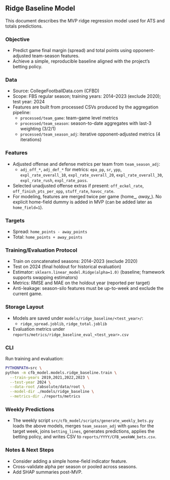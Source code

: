 ## Ridge Baseline Model

This document describes the MVP ridge regression model used for ATS and totals predictions.

### Objective

- Predict game final margin (spread) and total points using opponent-adjusted team-season features.
- Achieve a simple, reproducible baseline aligned with the project’s betting policy.

### Data

- Source: CollegeFootballData.com (CFBD)
- Scope: FBS regular season; training years: 2014–2023 (exclude 2020); test year: 2024
- Features are built from processed CSVs produced by the aggregation pipeline:
  - `processed/team_game`: team-game level metrics
  - `processed/team_season`: season-to-date aggregates with last-3 weighting (3/2/1)
  - `processed/team_season_adj`: iterative opponent-adjusted metrics (4 iterations)

### Features

- Adjusted offense and defense metrics per team from `team_season_adj`:
  - `adj_off_*`, `adj_def_*` for metrics: `epa_pp`, `sr`, `ypp`,
    `expl_rate_overall_10`, `expl_rate_overall_20`, `expl_rate_overall_30`,
    `expl_rate_rush`, `expl_rate_pass`.
- Selected unadjusted offense extras if present: `off_eckel_rate`, `off_finish_pts_per_opp`,
  `stuff_rate`, `havoc_rate`.
- For modeling, features are merged twice per game (home_*, away_*). No explicit home-field
  dummy is added in MVP (can be added later as `home_field=1`).

### Targets

- Spread: `home_points - away_points`
- Total: `home_points + away_points`

### Training/Evaluation Protocol

- Train on concatenated seasons: 2014–2023 (exclude 2020)
- Test on 2024 (final holdout for historical evaluation)
- Estimator: `sklearn.linear_model.Ridge(alpha=1.0)` (baseline; framework supports swapping estimators)
- Metrics: RMSE and MAE on the holdout year (reported per target)
- Anti-leakage: season-silo features must be up-to-week and exclude the current game.

### Storage Layout

- Models are saved under `models/ridge_baseline/<test_year>/`:
  - `ridge_spread.joblib`, `ridge_total.joblib`
- Evaluation metrics under `reports/metrics/ridge_baseline_eval_<test_year>.csv`

### CLI

Run training and evaluation:

```bash
PYTHONPATH=src \
python -m cfb_model.models.ridge_baseline.train \
  --train-years 2019,2021,2022,2023 \
  --test-year 2024 \
  --data-root /absolute/data/root \
  --model-dir ./models/ridge_baseline \
  --metrics-dir ./reports/metrics
```

### Weekly Predictions

- The weekly script `src/cfb_model/scripts/generate_weekly_bets.py` loads the above models,
  merges `team_season_adj` with `games` for the target week, joins `betting_lines`, generates
  predictions, applies the betting policy, and writes CSV to `reports/YYYY/CFB_weekWW_bets.csv`.

### Notes & Next Steps

- Consider adding a simple home-field indicator feature.
- Cross-validate alpha per season or pooled across seasons.
- Add SHAP summaries post-MVP.
